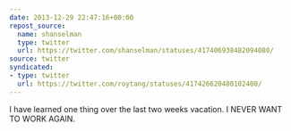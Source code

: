 ```yaml
---
date: 2013-12-29 22:47:16+00:00
repost_source:
  name: shanselman
  type: twitter
  url: https://twitter.com/shanselman/statuses/417406938482094080/
source: twitter
syndicated:
- type: twitter
  url: https://twitter.com/roytang/statuses/417426620480102400/
---
```


I have learned one thing over the last two weeks vacation. I NEVER WANT TO WORK AGAIN.